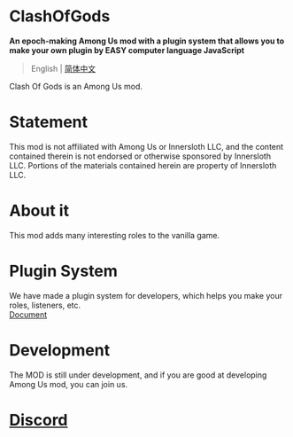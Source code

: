 ﻿# ClashOfGods
**An epoch-making Among Us mod with a plugin system that allows you to make your own plugin by EASY computer language JavaScript**

> English | [简体中文](README-SChinese.md)

Clash Of Gods is an Among Us mod.<br />

# Statement
This mod is not affiliated with Among Us or Innersloth LLC, and the content contained therein is not endorsed or otherwise sponsored by Innersloth LLC. Portions of the materials contained herein are property of Innersloth LLC.

# About it
This mod adds many interesting roles to the vanilla game.

# Plugin System
We have made a plugin system for developers, which helps you make your roles, listeners, etc.
<br>
[Document](Plugin/About.md)

# Development
The MOD is still under development, and if you are good at developing Among Us mod, you can join us.

# [Discord](https://discord.gg/uWZGh4Chde)

